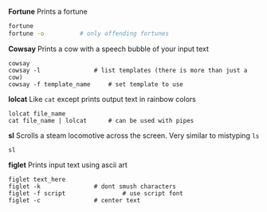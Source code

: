 **Fortune**
Prints a fortune
```bash
fortune
fortune -o			# only offending fortunes
```

**Cowsay**
Prints a cow with a speech bubble of your input text
```
cowsay
cowsay -l		        # list templates (there is more than just a cow)
cowsay -f template_name		# set template to use
```

**lolcat**
Like `cat` except prints output text in rainbow colors
```
lolcat file_name
cat file_name | lolcat		# can be used with pipes
```

**sl**
Scrolls a steam locomotive across the screen.
Very similar to mistyping `ls`
```
sl
```

**figlet**
Prints input text using ascii art
```
figlet text_here
figlet -k				# dont smush characters
figlet -f script         		# use script font
figlet -c				# center text
```

